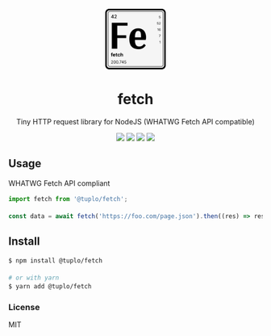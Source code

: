 <br />
<div align="center">
  <img src="logo.png" alt="Logo" width="120" height="120">
  <h1 align="center">fetch</h3>
  <p align="center">Tiny HTTP request library for NodeJS (WHATWG Fetch API compatible)</p>
  <p align="center">
    <img src="https://img.shields.io/npm/v/@tuplo/fetch">
    <img src="https://img.shields.io/bundlephobia/minzip/@tuplo/fetch">
  	 <a href="https://codeclimate.com/github/tuplo/fetch/test_coverage">
      <img src="https://api.codeclimate.com/v1/badges/4957420a5b17db4bb85b/test_coverage" /></a>
  	 <img src="https://github.com/tuplo/fetch/actions/workflows/build.yml/badge.svg">
  </p>
</div>


## Usage

WHATWG Fetch API compliant

```typescript
import fetch from '@tuplo/fetch';

const data = await fetch('https://foo.com/page.json').then((res) => res.json());
```

## Install

```bash
$ npm install @tuplo/fetch

# or with yarn
$ yarn add @tuplo/fetch
```

### License

MIT
